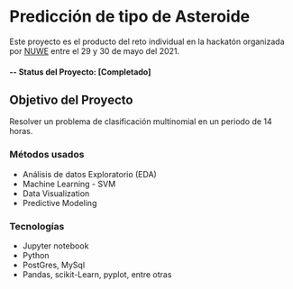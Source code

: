 # Predicción de tipo de Asteroide

Este proyecto es el producto del reto individual en la hackatón organizada por [NUWE](https://nuwe.io/) entre el 29 y 30 de mayo del 2021.

#### -- Status del Proyecto: [Completado]

## Objetivo del Proyecto

Resolver un problema de clasificación multinomial en un periodo de 14 horas.

### Métodos usados

* Análisis de datos Exploratorio (EDA)
* Machine Learning - SVM
* Data Visualization
* Predictive Modeling

### Tecnologías

* Jupyter notebook
* Python
* PostGres, MySql
* Pandas, scikit-Learn, pyplot, entre otras
